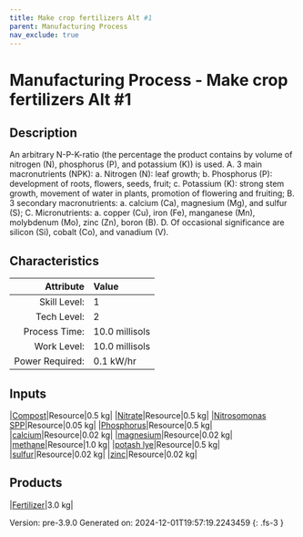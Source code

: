 ```yaml
---
title: Make crop fertilizers Alt #1
parent: Manufacturing Process
nav_exclude: true
---
```

# Manufacturing Process - Make crop fertilizers Alt #1

## Description
 &#10;&#9;&#9;&#9;An arbitrary N-P-K-ratio (the percentage the product contains by volume of nitrogen (N), phosphorus (P), and potassium (K)) is used.&#9;&#9;&#10;&#9;&#9;&#9;A. 3 main macronutrients (NPK):&#10;&#9;&#9;&#9;&#9;a. Nitrogen (N): leaf growth; &#10;&#9;&#9;&#9;&#9;b. Phosphorus (P): development of roots, flowers, seeds, fruit;&#10;&#9;&#9;&#9;&#9;c. Potassium (K): strong stem growth, movement of water in plants, promotion of flowering and fruiting;&#10;&#9;&#9;&#9;B. 3 secondary macronutrients: &#10;&#9;&#9;&#9;&#9;a. calcium (Ca), magnesium (Mg), and sulfur (S);&#10;&#9;&#9;&#9;C. Micronutrients: &#10;&#9;&#9;&#9;&#9;a. copper (Cu), iron (Fe), manganese (Mn), molybdenum (Mo), zinc (Zn), boron (B). &#10;&#9;&#9;&#9;D. Of occasional significance are silicon (Si), cobalt (Co), and vanadium (V).&#10;&#9;&#9;

## Characteristics

| Attribute      | Value |
|--------:|:------|
|Skill Level:|1|
|Tech Level:|2|
|Process Time:|10.0 millisols|
|Work Level:|10.0 millisols|
|Power Required:|0.1 kW/hr|

## Inputs

|[Compost](../resource/compost.html)|Resource|0.5 kg|
|[Nitrate](../resource/nitrate.html)|Resource|0.5 kg|
|[Nitrosomonas SPP](../resource/nitrosomonas-spp.html)|Resource|0.05 kg|
|[Phosphorus](../resource/phosphorus.html)|Resource|0.5 kg|
|[calcium](../resource/calcium.html)|Resource|0.02 kg|
|[magnesium](../resource/magnesium.html)|Resource|0.02 kg|
|[methane](../resource/methane.html)|Resource|1.0 kg|
|[potash lye](../resource/potash-lye.html)|Resource|0.5 kg|
|[sulfur](../resource/sulfur.html)|Resource|0.02 kg|
|[zinc](../resource/zinc.html)|Resource|0.02 kg|

## Products

|[Fertilizer](../resource/fertilizer.html)|3.0 kg|


Version: pre-3.9.0 Generated on: 2024-12-01T19:57:19.2243459
{: .fs-3 }


